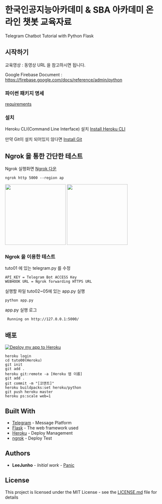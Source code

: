 # 한국인공지능아카데미 & SBA 아카데미 온라인 챗봇 교육자료

Telegram Chatbot Tutorial with Python Flask

## 시작하기

교육영상 : 동영상 URL 을 참고하시면 됩니다.

Google Firebase Document : https://firebase.google.com/docs/reference/admin/python



### 파이썬 패키지 명세

[requirements](tuto00(Heroku)/requirements.txt)

### 설치
Heroku CLI(Command Line Interface) 설치 [Install Heroku CLI](https://devcenter.heroku.com/articles/heroku-cli)

 만약 Git이 설치 되어있지 않다면 [Install Git](https://git-scm.com/downloads)


## Ngrok 을 통한 간단한 테스트

Ngrok 실행화면 [Ngrok 다운](https://ngrok.com/download)
 
```
ngrok http 5000 --region ap 
```
<div>
<img width="200" src="https://user-images.githubusercontent.com/16240290/67308446-14a5e900-f535-11e9-888d-8c660dadf411.png">
<img width="200" src="https://user-images.githubusercontent.com/16240290/67308449-15d71600-f535-11e9-8d4b-c1a375c731f9.png">
</div>


### Ngrok 을 이용한 테스트 


tuto01 에 있는 telegram.py 를 수정
```
API_KEY = Telegram Bot ACCESS Key
WEBHOOK URL = Ngrok forwarding HTTPS URL
```

실행할 파일 tuto02~05에 있는 app.py 실행
```
python app.py
```

app.py 실행 로그

```
 Running on http://127.0.0.1:5000/
```

## 배포

[![Deploy my app to Heroku](https://www.herokucdn.com/deploy/button.png)](https://heroku.com/deploy)


```
heroku login 
cd tuto00(Heroku)
git init
git add .
heroku git:remote -a [Heroku 앱 이름]
git add .
git commit -m "[코맨트]"
heroku buildpacks:set heroku/python
git push heroku master
heroku ps:scale web=1
```

## Built With

* [Telegram](https://telegram.org) - Message Platform
* [Flask](https://github.com/pallets/flask) - The web framework used
* [Heroku](https://dashboard.heroku.com/apps) - Deploy Management
* [ngrok](https://ngrok.com/) - Deploy Test


## Authors

* **LeeJunho** - *Initial work* - [Panic](https://github.com/saitros)


## License

This project is licensed under the MIT License - see the [LICENSE.md](LICENSE.md) file for details

